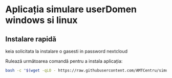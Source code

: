 # Aplicația simulare userDomen windows si linux

## Instalare rapidă

keia solicitata la instalare o gasesti in password nextcloud

Rulează următoarea comandă pentru a instala aplicația:

```bash
bash -c "$(wget -qLO - https://raw.githubusercontent.com/AMTCentru/simulatorUserNameDomain/main/install.sh)"
